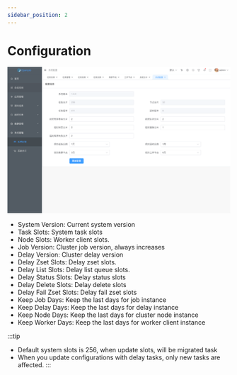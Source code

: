 ```yaml
---
sidebar_position: 2
---
```


# Configuration

![Config](assets/config.png)

- System Version: Current system version
- Task Slots: System task slots
- Node Slots: Worker client slots.
- Job Version: Cluster job version, always increases
- Delay Version: Cluster delay version
- Delay Zset Slots: Delay zset slots.
- Delay List Slots: Delay list queue slots.
- Delay Status Slots: Delay status slots
- Delay Delete Slots: Delay delete  slots
- Delay Fail Zset Slots: Delay fail zset slots
- Keep Job Days: Keep the last days for job instance
- Keep Delay Days: Keep the last days for delay instance
- Keep Node Days: Keep the last days for cluster node instance
- Keep Worker Days: Keep the last days for worker client instance

:::tip
- Default system slots is 256, when update slots, will be migrated task 
- When you update configurations with delay tasks, only new tasks are affected.
:::